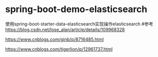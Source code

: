 # spring-boot-demo-elasticsearch
使用spring-boot-starter-data-elasticsearch实现操作elasticsearch
  #参考
https://blog.csdn.net/lose_alan/article/details/109968328

https://www.cnblogs.com/ginb/p/8716485.html

https://www.cnblogs.com/tigerlion/p/12961737.html
